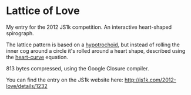 # Lattice of Love

My entry for the 2012 JS1k competition. An interactive heart-shaped spirograph.

The lattice pattern is based on a [hypotrochoid](http://en.wikipedia.org/wiki/Hypotrochoid), but instead of rolling the inner cog around a circle it's rolled around a heart shape, described using the [heart-curve](http://mathworld.wolfram.com/HeartCurve.html) equation.

813 bytes compressed, using the Google Closure compiler.

You can find the entry on the JS1k website here: http://js1k.com/2012-love/details/1232
